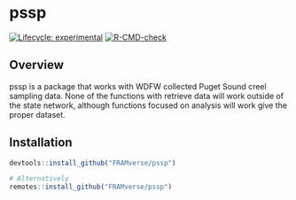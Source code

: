 # pssp
<!-- badges: start -->
[![Lifecycle: experimental](https://img.shields.io/badge/lifecycle-experimental-orange.svg)](https://lifecycle.r-lib.org/articles/stages.html#experimental)
[![R-CMD-check](https://github.com/FRAMverse/pssp/actions/workflows/R-CMD-check.yaml/badge.svg)](https://github.com/FRAMverse/pssp/actions/workflows/R-CMD-check.yaml)
<!-- badges: end -->


## Overview

pssp is a package that works with WDFW collected Puget Sound creel sampling data. 
None of the functions with retrieve data will work outside of the state network,
although functions focused on analysis will work give the proper dataset.

## Installation

``` r
devtools::install_github("FRAMverse/pssp")

# Alternatively 
remotes::install_github("FRAMverse/pssp")
```
